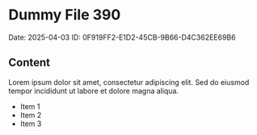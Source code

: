 # Dummy File 390

Date: 2025-04-03
ID: 0F919FF2-E1D2-45CB-9B66-D4C362EE69B6

## Content

Lorem ipsum dolor sit amet, consectetur adipiscing elit.
Sed do eiusmod tempor incididunt ut labore et dolore magna aliqua.

* Item 1
* Item 2
* Item 3
